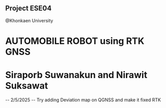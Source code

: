 ## Project ESE04 ##
@Khonkaen University
# AUTOMOBILE ROBOT using RTK GNSS #
# Siraporb Suwanakun and Nirawit Suksawat #

-- 2/5/2025 --
Try adding Deviation map on QGNSS and make it fixed RTK
